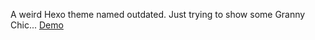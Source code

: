 A weird Hexo theme named outdated.
Just trying to show some Granny Chic...
[Demo](http://rapiz.cf/)
